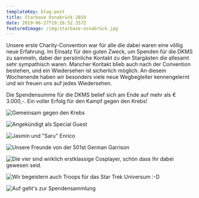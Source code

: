 ```yaml
---
templateKey: blog-post
title: Starbase Osnabrück 2019
date: 2019-06-27T19:26:52.357Z
featuredimage: /img/starbase-osnabrück.jpg
---
```

Unsere erste Charity-Convention war für alle die dabei waren eine völlig neue Erfahrung. Im Einsatz für den guten Zweck, um Spenden für die DKMS zu sammeln, dabei der persönliche Kontakt zu den Stargästen die allesamt sehr sympathisch waren. Mancher Kontakt blieb auch nach der Convention bestehen, und ein Wiedersehen ist sicherlich möglich. An diesem Wochenende haben wir besonders viele neue Wegbegleiter kennengelernt und wir freuen uns auf jedes Wiedersehen.

Die Spendensumme für die DKMS belief sich am Ende auf mehr als € 3.000,-. Ein voller Erfolg für den Kampf gegen den Krebs!

![Gemeinsam gegen den Krebs](/img/fb_img_1554146580413.jpg "Die angekündigten Stargäste")

![Angekündigt als Special Guest](/img/fb_img_1554146908277.jpg "Unterwegs für den guten Zweck")

![Jasmin und "Saru" Enrico](/img/286.jpg "Cosplay par excellence")

![Unsere Freunde von der 501st German Garrison](/img/img-20190402-wa0021.jpg "Bodyguards")

![Die vier sind wirklich erstklassige Cosplayer, schön dass Ihr dabei gewesen seid.](/img/img-20190330-wa0108.jpg "TOS trifft TNG")

![Wir begeistern auch Troops für das Star Trek Universum :-D](/img/img-20190402-wa0073.jpg "Resistance is futile")

![Auf geht's zur Spendensammlung](/img/img-20190402-wa0000.jpg "Morgens bereits gut gelaunt")
